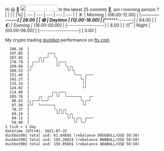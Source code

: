 Hi :smiley: :wave: <img src="https://jojoee.jojoee.com/api/utcnow" width="120" height="20">
In the latest 25 commits :bug:, am I morning person ? 
| | | | |%|
| --- | --- | --- | --- | --- |
| :sunny: | Morning | (06.00-12.00] | [*****---------------] | 28.00 |
| :satisfied: | Daytime | (12.00-18.00] | [************--------] | 64.00 |
| :moon: | Evening | (18.00-00.00] | [*-------------------] | 8.00 |
| :sleeping: | Night | (00.00-06.00] | [--------------------] | 0.00 |

My crypto trading [duckbot](https://github.com/jojoee/duckbot) performance on [ftx.com](https://ftx.com/#a=13144711)
```
  206.18  ┤
  197.05  ┤        ╭──╮
  187.92  ┤    ╭╮╭─╯  ╰╮
  178.79  ┤ ╭──╯╰╯     │╭──╮
  169.66  ┤╭╯          ╰╯  ╰╮╭╮
  160.53  ┤╯                ╰╯╰╮
  151.40  ┤                    ╰──╮ ╭───
  142.27  ┤                       ╰╮│
  133.14  ┤                        ││
  124.02  ┤                        ╰╯
  114.89  ┤          ╭─╮╭──╮
  105.76  ┤    ╭╮  ╭─╯ ╰╯  ╰──────╮   ╭─
   96.63  ┤╮╭──╯╰──╯              ╰╮╭─╯
   87.50  ┼╰╯  ╰──────╮            ╰╯
   78.37  ┤           ╰╮╭╮╭╮
   69.24  ┤            ╰╯╰╯╰╮╭╮
   60.11  ┤                 ╰╯╰╮╭─╮ ╭───
   50.98  ┤                    ╰╯ ╰─╯
1 tick = 1 day
datetime (UTC+0): 2021-07-25
duckbot001 total usd: 61.6469$ (rebalance DOGEBULL/USD 50:50)
duckbot002 total usd: 103.2081$ (rebalance BNBBULL/USD 50:50)
duckbot003 total usd: 159.0566$ (rebalance ADABULL/USD 50:50)
```

